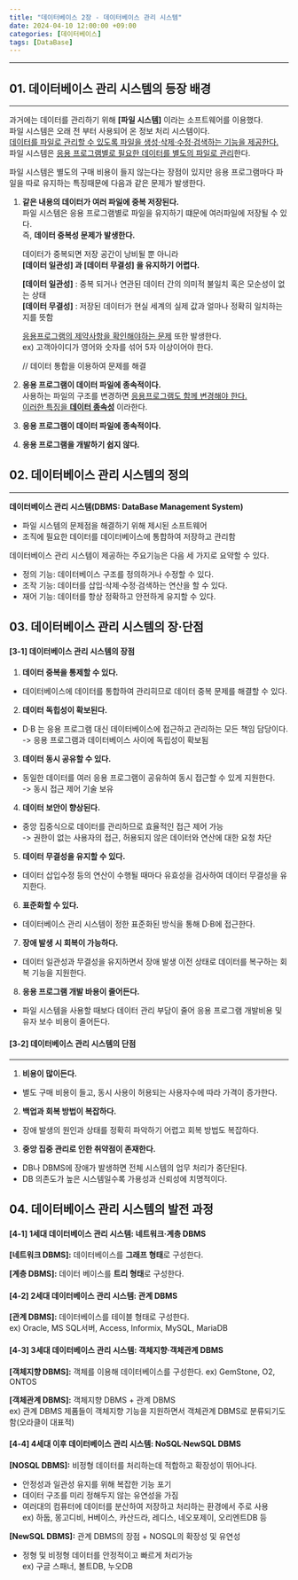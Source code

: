 ```yaml
---
title: "데이터베이스 2장 - 데이터베이스 관리 시스템"
date: 2024-04-10 12:00:00 +09:00
categories: [데이터베이스]
tags: [DataBase]
---
```

---
## <b>01. 데이터베이스 관리 시스템의 등장 배경 </b>
---
과거에는 데이터를 관리하기 위해 <b>[파일 시스템]</b> 이라는 소프트웨어를 이용했다.  
파일 시스템은 오래 전 부터 사용되어 온 정보 처리 시스템이다.  
<u>데이터를 파일로 관리할 수 있도록 파일을 생성·삭제·수정·검색하는 기능을 제공한다.</u>   
파일 시스템은 <u>응용 프로그램별로 필요한 데이터를 별도의 파일로 관리</u>한다.  

파일 시스템은 별도의 구매 비용이 들지 않는다는 장점이 있지만 응용 프로그램마다 파일을 따로 유지하는 특징때문에 다음과 같은 문제가 발생한다.

1. <b>같은 내용의 데이터가 여러 파일에 중복 저장된다.</b>  
    파일 시스템은 응용 프로그램별로 파일을 유지하기 떄문에 여러파일에 저장될 수 있다.  
    즉, <b>데이터 중복성 문제가 발생한다.</b>  

    데이터가 중복되면 저장 공간이 낭비될 뿐 아니라  
    <b>[데이터 일관성] 과 [데이터 무결성] 을 유지하기 어렵다.</b>  

    <b>[데이터 일관성]</b> : 중복 되거나 연관된 데이터 간의 의미적 불일치 혹은 모순성이 없는 상태  
    <b>[데이터 무결성]</b> : 저장된 데이터가 현실 세계의 실제 값과 얼마나 정확히 일치하는지를 뜻함

    <u>응용프로그램의 제약사항을 확인해야하는 문제</u> 또한 발생한다.  
    ex) 고객아이디가 영어와 숫자를 섞어 5자 이상이어야 한다.

    // 데이터 통합을 이용하여 문제를 해결
    
2. <b>응용 프로그램이 데이터 파일에 종속적이다.</b>  
사용하는 파일의 구조를 변경하면 <u>응용프로그램도 함께 변경해야 한다.  
이러한 특징을 <b>데이터 종속성</b></u> 이라한다.

3. <b>응용 프로그램이 데이터 파일에 종속적이다.</b>
4. <b>응용 프로그램을 개발하기 쉽지 않다.</b>  

## <b>02. 데이터베이스 관리 시스템의 정의 </b>
---  
 <b>데이터베이스 관리 시스템(DBMS: DataBase Management System)</b>  
 - 파일 시스템의 문제점을 해결하기 위해 제시된 소프트웨어
 - 조직에 필요한 데이터를 데이터베이스에 통합하여 저장하고 관리함

데이터베이스 관리 시스템이 제공하는 주요기능은 다음 세 가지로 요약할 수 있다.
- 정의 기능: 데이터베이스 구조를 정의하거나 수정할 수 있다.
- 조작 기능: 데이터를 삽입·삭제·수정·검색하는 연산을 할 수 있다.
- 재어 기능: 데이터를 항상 정확하고 안전하게 유지할 수 있다.

## <b>03. 데이터베이스 관리 시스템의 장·단점 </b>  
#### <b>[3-1] 데이터베이스 관리 시스템의 장점 </b>  
1. <b>데이터 중복을 통제할 수 있다.</b>
  - 데이터베이스에 데이터를 통합하여 관리히므로 데이터 중복 문제를 해결할 수 있다.
2. <b>데이터 독힙성이 확보된다.</b>
  - D·B 는 응용 프로그램 대신 데이터베이스에 접근하고 관리하는 모든 책임 담당이다.  
    -> 응용 프로그램과 데이터베이스 사이에 독립성이 확보됨
3. <b>데이터 동시 공유할 수 있다.</b>
  - 동일한 데이터를 여러 응용 프로그램이 공유하여 동시 접근할 수 있게 지원한다.  
    -> 동시 접근 제어 기술 보유
4. <b>데이터 보안이 향상된다.</b>
  - 중앙 집중식으로 데이터를 관리하므로 효율적인 접근 제어 가능  
  -> 권한이 없는 사용자의 접근, 허용되지 않은 데이터와 연산에 대한 요청 차단
5. <b>데이터 무결성을 유지할 수 있다.</b>
  - 데이터 삽입수정 등의 연산이 수행될 때마다 유효성을 검사하여 데이터 무결성을 유지한다.  
6. <b>표준화할 수 있다.</b>
  - 데이터베이스 관리 시스템이 정한 표준화된 방식을 통해 D·B에 접근한다.
7. <b>장애 발생 시 회복이 가능하다.</b>  
  - 데이터 일관성과 무결성을 유지하면서 장애 발생 이전 상태로 데이터를 복구하는 회복 기능을 지원한다.
8. <b>응용 프로그램 개발 바용이 줄어든다.</b>
  - 파일 시스템을 사용할 때보다 데이터 관리 부담이 줄어 응용 프로그램 개발비용 및 유자 보수 비용이 줄어든다.  


#### <b>[3-2] 데이터베이스 관리 시스템의 단점 </b>
---  
1. <b>비용이 많이든다.</b>  
  - 별도 구매 비용이 들고, 동시 사용이 허용되는 사용자수에 따라 가격이 증가한다.
2. <b>백업과 회복 방법이 복잡하다.</b>
  - 장애 발생의 원인과 상태를 정확히 파악하기 어렵고 회복 방법도 복잡하다.
3. <b>중앙 집중 관리로 인한 취약점이 존재한다.</b>
  - DB나 DBMS에  장애가 발생하면 전체 시스템의 업무 처리가 중단된다.
  - DB 의존도가 높은 시스템일수록 가용성과 신뢰성에 치명적이다.

## <b>04. 데이터베이스 관리 시스템의 발전 과정 </b>  

#### <b>[4-1] 1세대 데이터베이스 관리 시스템: 네트워크·계층 DBMS</b>  
<b>[네트워크 DBMS]:</b>  데이터베이스를 <b>그래프 형태</b>로 구성한다.  

<b>[계층 DBMS]:</b> 데이터 베이스를 <b>트리 형태</b>로 구성한다.  

#### <b>[4-2] 2세대 데이터베이스 관리 시스템: 관계 DBMS </b>  
<b>[관계 DBMS]:</b> 데이터베이스를 테이블 형태로 구성한다.  
    ex) Oracle, MS SQL서버, Access, Informix, MySQL, MariaDB  

#### <b>[4-3] 3세대 데이터베이스 관리 시스템: 객체지향·객체관계 DBMS </b>
<b>[객체지향 DBMS]:</b> 객체를 이용해 데이터베이스를 구성한다.
    ex) GemStone, O2, ONTOS  

 <b>[객체관계 DBMS]:</b> 객체지향 DBMS + 관계 DBMS  
    ex) 관계 DBMS 제품들이 객체지향 기능을 지원하면서 객체관계 DBMS로 분류되기도 함(오라클이 대표적)

#### <b>[4-4] 4세대 이후 데이터베이스 관리 시스템: NoSQL·NewSQL DBMS </b>  
<b>[NOSQL DBMS]:</b> 비정형 데이터를 처리하는데 적합하고 확장성이 뛰어나다.
   - 안정성과 일관성 유지를 위해 복잡한 기능 포기
   - 데이터 구조를 미리 정해두지 않는 유연성을 가짐
   - 여러대의 컴퓨터에 데이터를 분산하여 저장하고 처리하는 환경에서 주로 사용  
   ex) 하둡, 몽고디비, H베이스, 카산드라, 레디스, 네오포제이, 오리엔트DB 등  

 <b>[NewSQL DBMS]:</b> 관계 DBMS의 장점 + NOSQL의 확장성 및 유연성
   - 정형 및 비정형 데이터를 안정적이고 빠르게 처리가능  
   ex) 구글 스패너, 볼트DB, 누오DB